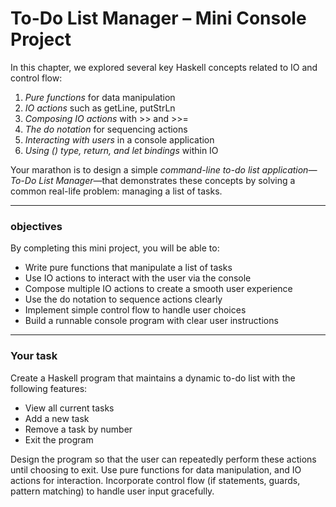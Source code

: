 # To-Do List Manager – Mini Console Project

In this chapter, we explored several key Haskell concepts related to IO and control flow:

1. *Pure functions* for data manipulation  
2. *IO actions* such as getLine, putStrLn  
3. *Composing IO actions* with >> and >>=  
4. *The do notation* for sequencing actions  
5. *Interacting with users* in a console application  
6. *Using () type, return, and let bindings* within IO  

Your marathon is to design a simple *command-line to-do list application—To-Do List Manager*—that demonstrates these concepts by solving a common real-life problem: managing a list of tasks.

---

### objectives

By completing this mini project, you will be able to:

* Write pure functions that manipulate a list of tasks  
* Use IO actions to interact with the user via the console  
* Compose multiple IO actions to create a smooth user experience  
* Use the do notation to sequence actions clearly  
* Implement simple control flow to handle user choices  
* Build a runnable console program with clear user instructions  

---

### Your task

Create a Haskell program that maintains a dynamic to-do list with the following features:

- View all current tasks  
- Add a new task  
- Remove a task by number  
- Exit the program  

Design the program so that the user can repeatedly perform these actions until choosing to exit. Use pure functions for data manipulation, and IO actions for interaction. Incorporate control flow (if statements, guards, pattern matching) to handle user input gracefully.